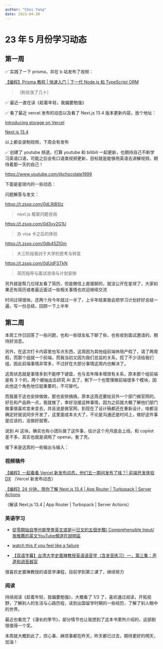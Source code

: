 ```yaml
---
author: "Choi Yang"
date: 2023-04-30
---
```


# 23 年 5 月份学习动态

## 第一周

✅ 实践了一下 prisma，并在 b 站发布了视频：

[【编程】Prisma 教程 | 快速入门 | 下一代 Node.js 和 TypeScript ORM
](https://www.bilibili.com/video/BV1yo4y1x7e7/)

> （粉丝涨了几十）

✅ 最近一直在读《趁着年轻，我偏要勉强》

✅ 看了最近 vercel 发布的动态以及看了 Next.js 13.4 版本更新内容，放个地址：

[Introducing storage on Vercel](https://vercel.com/blog/vercel-storage)

[Next.js 13.4](https://nextjs.org/blog/next-13-4)

以上都会录制视频，下周会有发布

✅ 创建了 youtube 频道，打算 youtube 和 bilibili 一起更新，也期待自己不断学习英语口语，可能之后会有口语类视频更新，目标就是能够用英语去讲解视频，期待着那一天的自己！

https://www.youtube.com/@chocolate1999

下面是星球内的一些动态：

问题解答与发文：

https://t.zsxq.com/0dLRjBSIz

> next.js 框架问题咨询

https://t.zsxq.com/0d3yy2G1U

> 办 visa 卡之后的体验

https://t.zsxq.com/0db45ZlGm

> 大三阶段我对于大学的思考与转变

https://t.zsxq.com/0dUdFSTkN

> 简历指导与面试咨询与计划安排

另外就是帮几位球友看了简历，但是微信上直接聊的，就没公开在星球了，大家如果还有简历或者最近面试一些相关事情也欢迎继续交流

时间过得很快，还两个月今年就过一半了，上半年结束我会把学习计划好好总结一遍，写一份总结，回顾一下上半年

## 第二周

本周工作日回答了一些问题，也和一些球友私下聊了些，也有收到面试邀请的，期待好消息。

另外，在这次打卡内容里也写点东西，这周因为其他组前端休陪产假了，请了两周假，而那个组就一个前端，而我当初又因为我们总监的关系，揽了不少活给我们组，因此前端事情非常多，不过好在大部分事情这周内也解决了。

这周状态就是事情多到不能停下键盘，也与去年降本增效有关系，原本那个组前端是有 3 个的，两个被抽出去研究 AI 去了，剩下一个也管理微前端很多个模块，因此他这个角色地位挺重要的，不可替代。

而我属于这也安排做做，那也安排搞搞，原本这周还要给另外一个部门做官网的，好在和产品熟一点，我就推了，幸好没接这种事情，因为之前就大概了解他们部门做事很喜欢变来变去，并且说是做官网，到现在了设计稿都还在重新设计，啥都没确定好就说同步开发了，这里面成本太大了，不论是沟通还是时间上，做好这件事是应该的，没做好就寄。

说到 AI 这块，确实也有小团队做了这件事，估计这个月月底会上线，和 copilot 差不多，其实也就是调用了 openai，套了壳。

接下来是这周的一些输出与输入：

### 视频稿件

[【编程】一起看看 Vercel 新发布动态，他们五一期间发布了啥？| 前端开发体验 DX](https://www.bilibili.com/video/BV1Uh411V7jC/)
（Vercel 新发布动态）

[【编程】24 分钟，带你了解 Next.js 13.4 | App Router | Turbopack | Server Actions](https://www.bilibili.com/video/BV1Ca4y1g7mM/)

（解读 Next.js 13.4 | App Router | Turbopack | Server Actions）

### 英语学习

- [從零開始自學也能學會英文或是￼日文的五個步驟/ Comprehensible Input/我推薦的英文YouTube頻道在說明區](https://www.youtube.com/watch?v=59QlHqVOCKw&t=603s)

- [watch this if you feel like a failure](https://www.youtube.com/watch?v=5T3GY8PSiSI)

- [【双语字幕】台湾大学史嘉琳教授英语语音学（含发音练习）一，第三集：声道和调音器官](https://www.youtube.com/watch?v=Q2BlOUKMfq8&t=2425s)

很喜欢史嘉琳教授的语音学课程，目前学到第三课了，继续努力

### 阅读

持续阅读《趁着年轻，我偏要勉强》，大概看了 1/3 了，喜欢通过阅读，开拓视野，了解别人的生活与心路历程，读到出国留学时期的一些经历，了解了别人眼中的世界。

最近也看完了《漫长的季节》，部分情节也让我想到了这本书里所介绍的，这部剧很值得一个奖。

本周就大概到此了，烦心事、麻烦事都在昨天，昨天都已过去，期待更好的明天，加油！